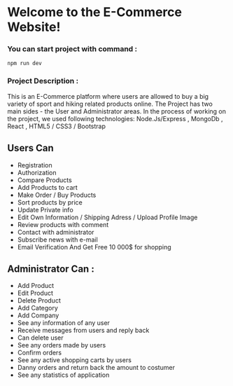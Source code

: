 # Welcome to the E-Commerce Website!

### You can start project with command :

    npm run dev

### Project Description :

This is an E-Commerce platform where users are allowed to buy a big variety of sport and hiking related products online. The Project has two main sides - the User and Administrator areas. In the process of working on the project, we used following technologies: Node.Js/Express , MongoDb , React , HTML5 / CSS3 / Bootstrap

## Users Can

- Registration
- Authorization
- Compare Products
- Add Products to cart
- Make Order / Buy Products
- Sort products by price
- Update Private info
- Edit Own Information / Shipping Adress / Upload Profile Image
- Review products with comment
- Contact with administrator
- Subscribe news with e-mail
- Email Verification And Get Free 10 000$ for shopping

## Administrator Can :

- Add Product
- Edit Product
- Delete Product
- Add Category
- Add Company
- See any information of any user
- Receive messages from users and reply back
- Can delete user
- See any orders made by users
- Confirm orders
- See any active shopping carts by users
- Danny orders and return back the amount to costumer
- See any statistics of application
